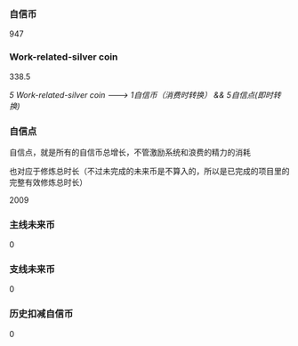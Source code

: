 ### 自信币
947

### Work-related-silver coin
338.5

_5 Work-related-silver coin ---> 1自信币（消费时转换） && 5自信点(即时转换)_

### 自信点
自信点，就是所有的自信币总增长，不管激励系统和浪费的精力的消耗

也对应于修炼总时长（不过未完成的未来币是不算入的，所以是已完成的项目里的完整有效修炼总时长）

2009

### 主线未来币
0

### 支线未来币
0

### 历史扣减自信币
0
